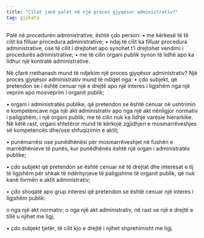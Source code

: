 ```yaml
---
title: "Cilat janë palët në një proces gjyqësor administrativ?"
tag: gjykata
---
```

Palë në procedurën administrative, është çdo person: 
•	me kërkesë të të cilit ka filluar procedura administrative; 
•	ndaj të cilit ka filluar procedura administrative, ose të cilit i drejtohet apo synohet t’i drejtohet vendimi i procedurës administrative;
•	me të cilin organi publik synon të lidhë apo ka lidhur një kontratë administrative. 

Në çfarë rrethanash mund të ndjekim një proces gjyqësor administrativ?
Një proces gjyqësor administrativ  mund të ndiqet nga:
•	çdo subjekt, që pretendon se i është cenuar një e drejtë apo një interes i ligjshëm nga një veprim apo mosveprim i organit publik; 

•	organi i administratës publike, që pretendon se është cenuar në ushtrimin e kompetencave nga një akt administrativ apo nga një akt nënligjor normativ i paligjshëm, i një organi publik, me të cilin nuk ka lidhje varësie hierarkike. Në këtë rast, organi shtetëror mund të kërkojë zgjidhjen e mosmarrëveshjes së kompetencës dhe/ose shfuqizimin e aktit; 

•	punëmarrësi ose punëdhënësi për mosmarrëveshjet në fushën e marrëdhënieve të punës, kur punëdhënës është një organ i administratës publike; 

•	çdo subjekt që pretendon se është cenuar në të drejtat dhe interesat e tij të ligjshëm për shkak të ndërhyrjeve të paligjshme të organit publik, që nuk kanë formën e aktit administrativ; 

•	çdo shoqatë apo grup interesi që pretendon se është cenuar një interes i ligjshëm publik: 

o	nga një akt normativ; 
o	nga një akt administrativ, në rast se një e drejtë e tillë u njihet me ligj; 

•	çdo subjekt tjetër, të cilit kjo e drejtë i njihet shprehimisht me ligj. 

